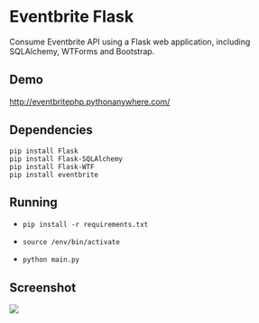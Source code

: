 # Eventbrite Flask

Consume Eventbrite API using a Flask web application, including SQLAlchemy, WTForms and Bootstrap.

## Demo

http://eventbritephp.pythonanywhere.com/

## Dependencies

    pip install Flask
    pip install Flask-SQLAlchemy
    pip install Flask-WTF
    pip install eventbrite

## Running

- `pip install -r requirements.txt`

- `source /env/bin/activate` 

- `python main.py`

## Screenshot

![](https://raw.github.com/guillermo-maquieira/eventbrite/master/screenshot.png)
